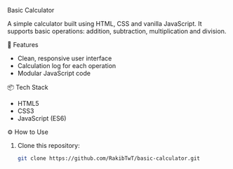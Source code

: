 Basic Calculator

A simple calculator built using HTML, CSS and vanilla JavaScript. It supports basic operations: addition, subtraction, multiplication and division.

🚀 Features

- Clean, responsive user interface
- Calculation log for each operation
- Modular JavaScript code

📦 Tech Stack

- HTML5
- CSS3
- JavaScript (ES6)

⚙️ How to Use

1. Clone this repository:
   ```bash
   git clone https://github.com/RakibTwT/basic-calculator.git
   ```
